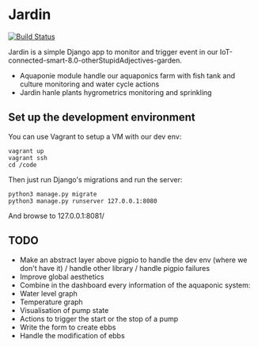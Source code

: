 Jardin
======

[![Build Status](https://travis-ci.com/loftsh/jardin.svg?branch=master)](https://travis-ci.com/loftsh/jardin)

Jardin is a simple Django app to monitor and trigger event in our
IoT-connected-smart-8.0-otherStupidAdjectives-garden.

- Aquaponie module handle our aquaponics farm with fish tank and
  culture monitoring and water cycle actions
- Jardin hanle plants hygrometrics monitoring and sprinkling
 

## Set up the development environment

You can use Vagrant to setup a VM with our dev env:
```
vagrant up
vagrant ssh
cd /code
```

Then just run Django's migrations and run the server:

```
python3 manage.py migrate
python3 manage.py runserver 127.0.0.1:8080
```

And browse to 127.0.0.1:8081/


## TODO

- Make an abstract layer above pigpio to handle the dev env (where we
  don't have it) / handle other library / handle pigpio failures
- Improve global aesthetics
- Combine in the dashboard every information of the aquaponic system:
 - Water level graph
 - Temperature graph
 - Visualisation of pump state
 - Actions to trigger the start or the stop of a pump
- Write the form to create ebbs
- Handle the modification of ebbs